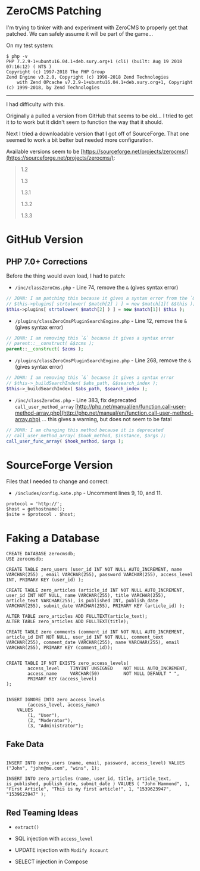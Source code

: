 ZeroCMS Patching
==================


I'm trying to tinker with and experiment with ZeroCMS to properly get that patched. We can safely assume it will be part of the game... 

On my test system:

```
$ php -v
PHP 7.2.9-1+ubuntu16.04.1+deb.sury.org+1 (cli) (built: Aug 19 2018 07:16:12) ( NTS )
Copyright (c) 1997-2018 The PHP Group
Zend Engine v3.2.0, Copyright (c) 1998-2018 Zend Technologies
    with Zend OPcache v7.2.9-1+ubuntu16.04.1+deb.sury.org+1, Copyright (c) 1999-2018, by Zend Technologies
```

-----------------

I had difficulty with this.

Originally a pulled a version from GitHub that seems to be old... I tried to get it to to work but it didn't seem to function the way that it should.

Next I tried a downloadable version that I got off of SourceForge. That one seemed to work a bit better but needed more configuration.

Available versions seem to be [https://sourceforge.net/projects/zerocms/](https://sourceforge.net/projects/zerocms/):

> 1.2
>
> 1.3
>
> 1.3.1
>
> 1.3.2
>
> 1.3.3
>


GitHub Version
===============

PHP 7.0+ Corrections
---------------

Before the thing would even load, I had to patch:

* `/inc/classZeroCms.php` - Line 74, remove the `&` (gives syntax error)

```php
// JOHN: I am patching this because it gives a syntax error from the `&`
// $this->plugins[ strtolower( $match[2] ) ] = new $match[1]( &$this );
$this->plugins[ strtolower( $match[2] ) ] = new $match[1]( $this );
```

* `/plugins/classZeroCmsPluginSearchEngine.php` - Line 12, remove the `&` (gives syntax error)

```php
// JOHN: I am removing this `&` because it gives a syntax error
// parent::__construct( &$zcms );
parent::__construct( $zcms );
```

* `/plugins/classZeroCmsPluginSearchEngine.php` - Line 268, remove the `&` (gives syntax error)

```php
// JOHN: I am removing this `&` because it gives a syntax error
// $this->_buildSearchIndex( $abs_path, &$search_index );
$this->_buildSearchIndex( $abs_path, $search_index );
```


* `/inc/classZeroCms.php` - Line 383, fix deprecated `call_user_method_array` [http://php.net/manual/en/function.call-user-method-array.php](http://php.net/manual/en/function.call-user-method-array.php) ... this gives a warning, but does not seem to be fatal

```php
// JOHN: I am changing this method because it is deprecated
// call_user_method_array( $hook_method, $instance, $args );
call_user_func_array( $hook_method, $args );
```


SourceForge Version
==============


Files that I needed to change and correct:

* `/includes/config.kate.php` - Uncomment lines 9, 10, and 11.

```
protocol = 'http://';
$host = gethostname();
$site = $protocol . $host;
```


Faking a Database
===============


```
CREATE DATABASE zerocmsdb;
USE zerocmsdb;

CREATE TABLE zero_users (user_id INT NOT NULL AUTO_INCREMENT, name VARCHAR(255) , email VARCHAR(255), password VARCHAR(255), access_level INT, PRIMARY KEY (user_id) );

CREATE TABLE zero_articles (article_id INT NOT NULL AUTO_INCREMENT, user_id INT NOT NULL, name VARCHAR(255), title VARCHAR(255), article_text VARCHAR(255), is_published INT, publish_date VARCHAR(255), submit_date VARCHAR(255), PRIMARY KEY (article_id) );

ALTER TABLE zero_articles ADD FULLTEXT(article_text);
ALTER TABLE zero_articles ADD FULLTEXT(title);

CREATE TABLE zero_comments (comment_id INT NOT NULL AUTO_INCREMENT, article_id INT NOT NULL, user_id INT NOT NULL, comment_text VARCHAR(255), comment_date VARCHAR(255), name VARCHAR(255), email VARCHAR(255), PRIMARY KEY (comment_id));


CREATE TABLE IF NOT EXISTS zero_access_levels(
        access_level    TINYINT UNSIGNED    NOT NULL AUTO_INCREMENT,
        access_name     VARCHAR(50)         NOT NULL DEFAULT " ",
        PRIMARY KEY (access_level)
);


INSERT IGNORE INTO zero_access_levels
        (access_level, access_name)
    VALUES
        (1, "User"),
        (2, "Moderator"),
        (3, "Administrator");

```

Fake Data
-----------

```

INSERT INTO zero_users (name, email, password, access_level) VALUES ("John", "john@me.com", "wins", 1);

INSERT INTO zero_articles (name, user_id, title, article_text, is_published, publish_date, submit_date ) VALUES ( "John Hammond", 1, "First Article", "This is my first article!", 1, "1539623947", "1539623947" );
```


Red Teaming Ideas
---------------------

* `extract()`


* SQL injection with `access_level`

* UPDATE injection with `Modify Account`

* SELECT injection in Compose